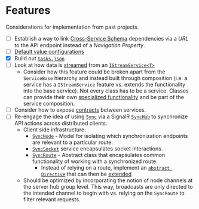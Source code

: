 # Features

Considerations for implementation from past projects.

- [ ] Establish a way to link [Cross-Service Schema](./cross-service-schema.md) dependencies via a *URL* to the API endpoint instead of a *Navigation Property*.
- [ ] [Default value configurations](https://github.com/JaimeStill/data-conductor/blob/main/src/server/Conductor.Data/Config/ConnectorConfig.cs)
- [x] Build out [`tasks.json`](https://github.com/JaimeStill/data-conductor/blob/main/.vscode/tasks.json)
- [ ] Look at how data is [streamed](https://github.com/JaimeStill/distributed-architecture/blob/main/src/App.Services/PhotoService.cs#L54) from an [`IStreamService<T>`](https://github.com/JaimeStill/distributed-architecture/blob/main/src/Picsum.Services/PicsumStreamService.cs)
    * Consider how this feature could be broken apart from the `ServiceBase` hierarchy and instead built through composition (i.e. a service has a `IStreamService` feature vs. extends the functionality into the base service). Not every class has to be a service. Classes can provide their own [specialized functionality](https://github.com/JaimeStill/distributed-architecture/blob/main/src/Picsum/PicsumPhoto.cs) and be part of the service composition.
- [ ] Consider how to expose [contracts](https://github.com/JaimeStill/distributed-architecture/tree/main/src/Platform.Contracts) between services.
- [ ] Re-engage the idea of using [`Sync`](https://github.com/JaimeStill/service-architecture/blob/main/server/Playground.Data/Models/Sync/Sync.cs) via a SignalR [`SyncHub`](https://github.com/JaimeStill/service-architecture/blob/main/server/Playground.Web/Hubs/SyncHub.cs) to synchronize API actions across distributed clients.
    * Client side infrastructure:
        * [`SyncNode`](https://github.com/JaimeStill/service-architecture/blob/main/client/core/models/sync/sync-node.ts)  - Model for isolating which synchronization endpoints are relevant to a particular route.
        * [`SyncSocket`](https://github.com/JaimeStill/service-architecture/blob/main/client/core/sockets/sync.socket.ts) service encapsulates socket interactions.
        * [`SyncRoute`](https://github.com/JaimeStill/service-architecture/blob/main/client/core/models/routes/sync.route.ts) - Abstract class that encapsulates common functionality of working with a synchronized route.
            * Instead of relying on a route, implement an [`abstract Directive`](https://github.com/JaimeStill/app-notes/blob/main/app/src/app/models/storage/storage-form.ts) that can then be [extended](https://github.com/JaimeStill/app-notes/blob/main/app/src/app/forms/product/book.form.ts)
    * Should be optimized by incorporating the notion of node channels at the server hub group level. This way, broadcasts are only directed to the intended channel to begin with vs. relying on the `SyncRoute` to filter relevant requests.